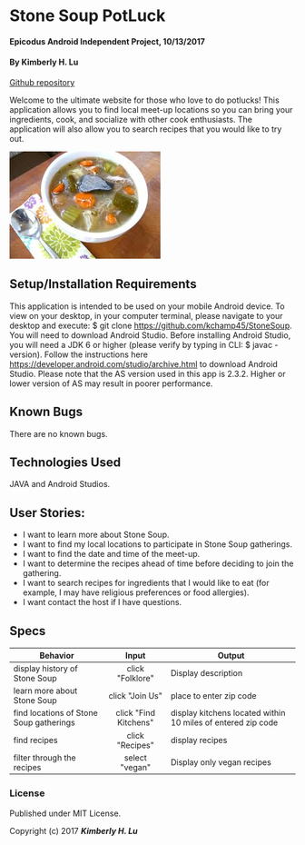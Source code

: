 # Stone Soup PotLuck

#### Epicodus Android Independent Project, 10/13/2017

#### By **Kimberly H. Lu**

[Github repository](https://github.com/kchamp45/StoneSoup)

Welcome to the ultimate website for those who love to do potlucks!  This application allows you to find local meet-up locations so you can bring your ingredients, cook, and socialize with other cook enthusiasts.  The application will also allow you to search recipes that you would like to try out.

![app-screenshot](https://github.com/kchamp45/StoneSoup/blob/master/app/src/main/res/drawable/soup.jpg?raw=true)

## Setup/Installation Requirements

This application is intended to be used on your mobile Android device.  To view on your desktop, in your computer terminal, please navigate to your desktop and execute:  $ git clone https://github.com/kchamp45/StoneSoup.  You will need to download Android Studio. Before installing Android Studio, you will need a JDK 6 or higher (please verify by typing in CLI: $ javac -version). Follow the instructions here https://developer.android.com/studio/archive.html to download Android Studio.  Please note that the AS version used in this app is 2.3.2. Higher or lower version of AS may result in poorer performance.    

## Known Bugs

There are no known bugs.

## Technologies Used

JAVA and Android Studios.

## User Stories:

* I want to learn more about Stone Soup.
* I want to find my local locations to participate in Stone Soup gatherings.
* I want to find the date and time of the meet-up.
* I want to determine the recipes ahead of time before deciding to join the gathering.
* I want to search recipes for ingredients that I would like to eat (for example, I may have religious preferences or food allergies).
* I want contact the host if I have questions.

## Specs

| Behavior  | Input | Output |
| ------------- |:-------------:| -----|
| display history of Stone Soup  | click "Folklore" | Display description |
| learn more about Stone Soup | click "Join Us"| place to enter zip code |
| find locations of Stone Soup gatherings | click "Find Kitchens"| display kitchens located within 10 miles of entered zip code|
| find recipes | click "Recipes" | display recipes|
| filter through the recipes| select "vegan" | Display only vegan recipes|

### License

Published under MIT License.

Copyright (c) 2017 **_Kimberly H. Lu_**

